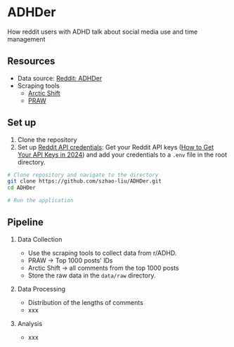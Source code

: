 # ADHDer

How reddit users with ADHD talk about social media use and time management

## Resources

- Data source: [Reddit: ADHDer](https://www.reddit.com/r/ADHD/)
- Scraping tools
  - [Arctic Shift](https://github.com/ArthurHeitmann/arctic_shift)
  - [PRAW](https://praw.readthedocs.io/en/stable/index.html)

## Set up

1. Clone the repository
2. Set up [Reddit API credentials](https://praw.readthedocs.io/en/stable/getting_started/authentication.html#password-flow): Get your Reddit API keys ([How to Get Your API Keys in 2024](https://www.youtube.com/watch?v=0mGpBxuYmpU)) and add your credentials to a `.env` file in the root directory.

```bash
# Clone repository and navigate to the directory
git clone https://github.com/szhao-liu/ADHDer.git
cd ADHDer

# Run the application
```

## Pipeline

1. Data Collection
   - Use the scraping tools to collect data from r/ADHD.
   - PRAW -> Top 1000 posts' IDs
   - Arctic Shift -> all comments from the top 1000 posts
   - Store the raw data in the `data/raw` directory.

2. Data Processing
   - Distribution of the lengths of comments
   - xxx

3. Analysis
   - xxx
